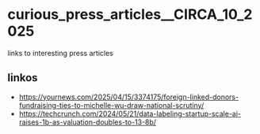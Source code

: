 # curious_press_articles__CIRCA_10_2025
links to interesting press articles

## linkos 

- https://yournews.com/2025/04/15/3374175/foreign-linked-donors-fundraising-ties-to-michelle-wu-draw-national-scrutiny/
- https://techcrunch.com/2024/05/21/data-labeling-startup-scale-ai-raises-1b-as-valuation-doubles-to-13-8b/ 
